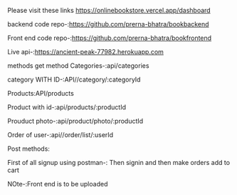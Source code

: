 Please visit these links
https://onlinebookstore.vercel.app/dashboard



backend code repo-:https://github.com/prerna-bhatra/bookbackend



Front end code repo-:https://github.com/prerna-bhatra/bookfrontend



Live api-:https://ancient-peak-77982.herokuapp.com








methods
get method
Categories-:api/categories


category WITH ID-:API//category/:categoryId


Products:API/products


Product with id-:api/products/:productId



Prouduct photo-:api/product/photo/:productId



Order of user-:api//order/list/:userId



Post methods:

First of all signup using postman-:
Then signin
and then make orders add to cart 




NOte-:Front  end is to be uploaded





